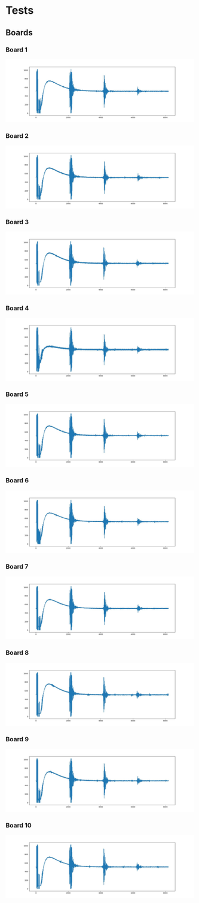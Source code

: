 # Tests

## Boards

### Board 1

![](data/B1.jpg)

### Board 2

![](data/B2.jpg)

### Board 3

![](data/B3.jpg)

### Board 4

![](data/B4.jpg)

### Board 5

![](data/B5.jpg)

### Board 6

![](data/B6.jpg)

### Board 7

![](data/B7.jpg)

### Board 8

![](data/B8.jpg)

### Board 9

![](data/B9.jpg)

### Board 10

![](data/B10.jpg)
